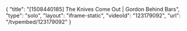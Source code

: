 {
    "title": "[1508440185] The Knives Come Out | Gordon Behind Bars",
    "type": "solo",
    "layout": "iframe-static",
    "videoId": "123179092",
    "url": "\/tvpembed\/123179092"
}